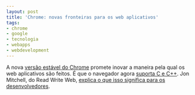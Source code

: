 ```yaml
---
layout: post
title: 'Chrome: novas fronteiras para os web aplicativos'
tags:
- chrome
- google
- tecnologia
- webapps
- webdevelopment
---
```


A nova [versão estável do Chrome](http://chrome.blogspot.com/2011/09/new-stable-release-of-chrome-expanding.html) promete inovar a maneira pela qual os web aplicativos são feitos. É que o navegador agora [suporta C e C++](http://www.readwriteweb.com/cloud/2011/08/google-officially-announces-cc.php). Jon Mitchell, do Read Write Web, [explica o que isso significa para os desenvolvedores](http://www.readwriteweb.com/archives/new_chrome_blurs_the_line_between_web_and_native_a.php?utm_source=feedburner&utm_medium=feed&utm_campaign=Feed%3A+readwriteweb+%28ReadWriteWeb%29).
